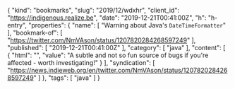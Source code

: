 {
  "kind": "bookmarks",
  "slug": "2019/12/wdxhr",
  "client_id": "https://indigenous.realize.be",
  "date": "2019-12-21T00:41:00Z",
  "h": "h-entry",
  "properties": {
    "name": [
      "Warning about Java's `DateTimeFormatter`"
    ],
    "bookmark-of": [
      "https://twitter.com/NmVAson/status/1207820284268597249"
    ],
    "published": [
      "2019-12-21T00:41:00Z"
    ],
    "category": [
      "java"
    ],
    "content": [
      {
        "html": "",
        "value": "A subtle and not so fun source of bugs if you're affected - worth investigating!"
      }
    ],
    "syndication": [
      "https://news.indieweb.org/en/twitter.com/NmVAson/status/1207820284268597249"
    ]
  },
  "tags": [
    "java"
  ]
}
